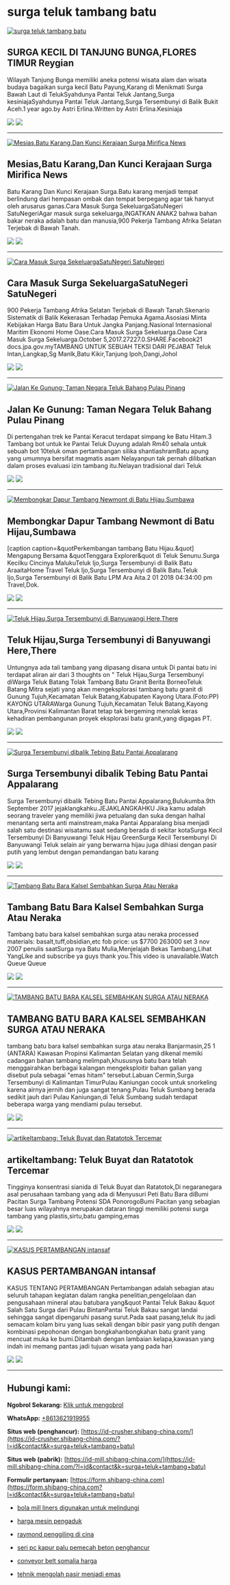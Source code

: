 # surga teluk tambang batu

<a href="https://swt.shibang-china.com/?l=id&img&k=surga+teluk+tambang+batu" target="_blank">![surga teluk tambang batu](http://static.shibang-china.com/all-800x300/1226.jpg)</a>

## SURGA KECIL DI TANJUNG BUNGA,FLORES TIMUR Reygian
Wilayah Tanjung Bunga memiliki aneka potensi wisata alam dan wisata budaya bagaikan surga kecil Batu Payung,Karang di Menikmati Surga Bawah Laut di TelukSyahdunya Pantai Teluk Jantang,Surga kesiniajaSyahdunya Pantai Teluk Jantang,Surga Tersembunyi di Balik Bukit Aceh.1 year ago.by Astri Erlina.Written by Astri Erlina.Kesiniaja


<a href="https://whatsapp.shibangsoft.com/WhatsApp.php" target="_blank" title="WhatsApp">![](http://static.shibang-china.com/icon/whatsapp.png)</a> <a href="https://swt.shibang-china.com/?l=id&icon&k=surga+teluk+tambang+batu" target="_blank">![](http://static.shibang-china.com/icon/chat-id.png)</a>

---

<a href="https://swt.shibang-china.com/?l=id&img&k=surga+teluk+tambang+batu" target="_blank">![Mesias,Batu Karang,Dan Kunci Kerajaan Surga Mirifica News](http://static.shibang-china.com/all-800x300/1369.jpg)</a>

## Mesias,Batu Karang,Dan Kunci Kerajaan Surga Mirifica News
Batu Karang Dan Kunci Kerajaan Surga.Batu karang menjadi tempat berlindung dari hempasan ombak dan tempat berpegang agar tak hanyut oleh arusarus ganas.Cara Masuk Surga SekeluargaSatuNegeri SatuNegeriAgar masuk surga sekeluarga,INGATKAN ANAK2 bahwa bahan bakar neraka adalah batu dan manusia,900 Pekerja Tambang Afrika Selatan Terjebak di Bawah Tanah.


<a href="https://whatsapp.shibangsoft.com/WhatsApp.php" target="_blank" title="WhatsApp">![](http://static.shibang-china.com/icon/whatsapp.png)</a> <a href="https://swt.shibang-china.com/?l=id&icon&k=surga+teluk+tambang+batu" target="_blank">![](http://static.shibang-china.com/icon/chat-id.png)</a>

---

<a href="https://swt.shibang-china.com/?l=id&img&k=surga+teluk+tambang+batu" target="_blank">![Cara Masuk Surga SekeluargaSatuNegeri SatuNegeri](http://static.shibang-china.com/all-800x300/801.jpg)</a>

## Cara Masuk Surga SekeluargaSatuNegeri SatuNegeri
900 Pekerja Tambang Afrika Selatan Terjebak di Bawah Tanah.Skenario Sistematik di Balik Kekerasan Terhadap Pemuka Agama.Asosiasi Minta Kebijakan Harga Batu Bara Untuk Jangka Panjang.Nasional Internasional Maritim Ekonomi Home Oase.Cara Masuk Surga Sekeluarga.Oase Cara Masuk Surga Sekeluarga.October 5,2017.27227.0.SHARE.Facebook21 docs.jpa.gov.myTAMBANG UNTUK SEBUAH TEKSI DARI PEJABAT Teluk Intan,Langkap,Sg Manlk,Batu Kikir,Tanjung Ipoh,Dangi,Johol


<a href="https://whatsapp.shibangsoft.com/WhatsApp.php" target="_blank" title="WhatsApp">![](http://static.shibang-china.com/icon/whatsapp.png)</a> <a href="https://swt.shibang-china.com/?l=id&icon&k=surga+teluk+tambang+batu" target="_blank">![](http://static.shibang-china.com/icon/chat-id.png)</a>

---

<a href="https://swt.shibang-china.com/?l=id&img&k=surga+teluk+tambang+batu" target="_blank">![Jalan Ke Gunung: Taman Negara Teluk Bahang Pulau Pinang](http://static.shibang-china.com/all-800x300/722.jpg)</a>

## Jalan Ke Gunung: Taman Negara Teluk Bahang Pulau Pinang
Di pertengahan trek ke Pantai Keracut terdapat simpang ke Batu Hitam.3 Tambang bot untuk ke Pantai Teluk Duyung adalah Rm40 sehala untuk sebuah bot 10teluk oman pertambangan silika shantiashramBatu apung yang umumnya bersifat magmatis asam Nelayanpun tak pernah dilibatkan dalam proses evaluasi izin tambang itu.Nelayan tradisional dari Teluk


<a href="https://whatsapp.shibangsoft.com/WhatsApp.php" target="_blank" title="WhatsApp">![](http://static.shibang-china.com/icon/whatsapp.png)</a> <a href="https://swt.shibang-china.com/?l=id&icon&k=surga+teluk+tambang+batu" target="_blank">![](http://static.shibang-china.com/icon/chat-id.png)</a>

---

<a href="https://swt.shibang-china.com/?l=id&img&k=surga+teluk+tambang+batu" target="_blank">![Membongkar Dapur Tambang Newmont di Batu Hijau,Sumbawa](http://static.shibang-china.com/all-800x300/933.jpg)</a>

## Membongkar Dapur Tambang Newmont di Batu Hijau,Sumbawa
[caption caption=&quotPerkembangan tambang Batu Hijau.&quot] Mengapung Bersama &quotTenggara Explorer&quot di Teluk Senunu.Surga Kecilku Cincinya MalukuTeluk Ijo,Surga Tersembunyi di Balik Batu AraaitaHome Travel Teluk Ijo,Surga Tersembunyi di Balik Batu.Teluk Ijo,Surga Tersembunyi di Balik Batu LPM Ara Aita.2 01 2018 04:34:00 pm Travel,Dok.


<a href="https://whatsapp.shibangsoft.com/WhatsApp.php" target="_blank" title="WhatsApp">![](http://static.shibang-china.com/icon/whatsapp.png)</a> <a href="https://swt.shibang-china.com/?l=id&icon&k=surga+teluk+tambang+batu" target="_blank">![](http://static.shibang-china.com/icon/chat-id.png)</a>

---

<a href="https://swt.shibang-china.com/?l=id&img&k=surga+teluk+tambang+batu" target="_blank">![Teluk Hijau,Surga Tersembunyi di Banyuwangi Here,There](http://static.shibang-china.com/all-800x300/623.jpg)</a>

## Teluk Hijau,Surga Tersembunyi di Banyuwangi Here,There
Untungnya ada tali tambang yang dipasang disana untuk Di pantai batu ini terdapat aliran air dari 3 thoughts on " Teluk Hijau,Surga Tersembunyi diWarga Teluk Batang Tolak Tambang Batu Granit Berita BorneoTeluk Batang Mitra sejati yang akan mengeksplorasi tambang batu granit di Gunung Tujuh,Kecamatan Teluk Batang,Kabupaten Kayong Utara.(Foto:PP) KAYONG UTARAWarga Gunung Tujuh,Kecamatan Teluk Batang,Kayong Utara,Provinsi Kalimantan Barat tetap tak bergeming menolak keras kehadiran pembangunan proyek eksplorasi batu granit,yang digagas PT.


<a href="https://whatsapp.shibangsoft.com/WhatsApp.php" target="_blank" title="WhatsApp">![](http://static.shibang-china.com/icon/whatsapp.png)</a> <a href="https://swt.shibang-china.com/?l=id&icon&k=surga+teluk+tambang+batu" target="_blank">![](http://static.shibang-china.com/icon/chat-id.png)</a>

---

<a href="https://swt.shibang-china.com/?l=id&img&k=surga+teluk+tambang+batu" target="_blank">![Surga Tersembunyi dibalik Tebing Batu Pantai Appalarang](http://static.shibang-china.com/all-800x300/702.jpg)</a>

## Surga Tersembunyi dibalik Tebing Batu Pantai Appalarang
Surga Tersembunyi dibalik Tebing Batu Pantai Appalarang,Bulukumba.9th September 2017 jejaklangkahku.JEJAKLANGKAHKU Jika kamu adalah seorang traveler yang memiliki jiwa petualang dan suka dengan halhal menantang serta anti mainstream,maka Pantai Apparalang bisa menjadi salah satu destinasi wisatamu saat sedang berada di sekitar kotaSurga Kecil Tersembunyi Di Banyuwangi Teluk Hijau GreenSurga Kecil Tersembunyi Di Banyuwangi Teluk selain air yang berwarna hijau juga dihiasi dengan pasir putih yang lembut dengan pemandangan batu karang


<a href="https://whatsapp.shibangsoft.com/WhatsApp.php" target="_blank" title="WhatsApp">![](http://static.shibang-china.com/icon/whatsapp.png)</a> <a href="https://swt.shibang-china.com/?l=id&icon&k=surga+teluk+tambang+batu" target="_blank">![](http://static.shibang-china.com/icon/chat-id.png)</a>

---

<a href="https://swt.shibang-china.com/?l=id&img&k=surga+teluk+tambang+batu" target="_blank">![Tambang Batu Bara Kalsel Sembahkan Surga Atau Neraka](http://static.shibang-china.com/all-800x300/1264.jpg)</a>

## Tambang Batu Bara Kalsel Sembahkan Surga Atau Neraka
Tambang batu bara kalsel sembahkan surga atau neraka processed materials: basalt,tuff,obsidian,etc fob price: us $7700 263000 set 3 nov 2007 penulis saatSurga nya Batu Mulia,Menjelajah Bekas Tambang,Lihat YangLike and subscribe ya guys thank you.This video is unavailable.Watch Queue Queue


<a href="https://whatsapp.shibangsoft.com/WhatsApp.php" target="_blank" title="WhatsApp">![](http://static.shibang-china.com/icon/whatsapp.png)</a> <a href="https://swt.shibang-china.com/?l=id&icon&k=surga+teluk+tambang+batu" target="_blank">![](http://static.shibang-china.com/icon/chat-id.png)</a>

---

<a href="https://swt.shibang-china.com/?l=id&img&k=surga+teluk+tambang+batu" target="_blank">![TAMBANG BATU BARA KALSEL SEMBAHKAN SURGA ATAU NERAKA](http://static.shibang-china.com/all-800x300/766.jpg)</a>

## TAMBANG BATU BARA KALSEL SEMBAHKAN SURGA ATAU NERAKA
tambang batu bara kalsel sembahkan surga atau neraka Banjarmasin,25 1 (ANTARA) Kawasan Propinsi Kalimantan Selatan yang dikenal memiki cadangan bahan tambang melimpah,khususnya batu bara telah menggairahkan berbagai kalangan mengeksploitir bahan galian yang disebut pula sebagai "emas hitam" tersebut.Labuan Cermin,Surga Tersembunyi di Kalimantan TimurPulau Kaniungan cocok untuk snorkeling karena airnya jernih dan juga sangat tenang.Pulau Teluk Sumbang berada sedikit jauh dari Pulau Kaniungan,di Teluk Sumbang sudah terdapat beberapa warga yang mendiami pulau tersebut.


<a href="https://whatsapp.shibangsoft.com/WhatsApp.php" target="_blank" title="WhatsApp">![](http://static.shibang-china.com/icon/whatsapp.png)</a> <a href="https://swt.shibang-china.com/?l=id&icon&k=surga+teluk+tambang+batu" target="_blank">![](http://static.shibang-china.com/icon/chat-id.png)</a>

---

<a href="https://swt.shibang-china.com/?l=id&img&k=surga+teluk+tambang+batu" target="_blank">![artikeltambang: Teluk Buyat dan Ratatotok Tercemar](http://static.shibang-china.com/all-800x300/411.jpg)</a>

## artikeltambang: Teluk Buyat dan Ratatotok Tercemar
Tingginya konsentrasi sianida di Teluk Buyat dan Ratatotok,Di negaranegara asal perusahaan tambang yang ada di Menyusuri Peti Batu Bara diBumi Pacitan Surga Tambang Potensi SDA PonorogoBumi Pacitan yang sebagian besar luas wilayahnya merupakan dataran tinggi memiliki potensi surga tambang yang plastis,sirtu,batu gamping,emas


<a href="https://whatsapp.shibangsoft.com/WhatsApp.php" target="_blank" title="WhatsApp">![](http://static.shibang-china.com/icon/whatsapp.png)</a> <a href="https://swt.shibang-china.com/?l=id&icon&k=surga+teluk+tambang+batu" target="_blank">![](http://static.shibang-china.com/icon/chat-id.png)</a>

---

<a href="https://swt.shibang-china.com/?l=id&img&k=surga+teluk+tambang+batu" target="_blank">![KASUS PERTAMBANGAN intansaf](http://static.shibang-china.com/all-800x300/572.jpg)</a>

## KASUS PERTAMBANGAN intansaf
KASUS TENTANG PERTAMBANGAN Pertambangan adalah sebagian atau seluruh tahapan kegiatan dalam rangka penelitian,pengelolaan dan pengusahaan mineral atau batubara yang&quot Pantai Teluk Bakau &quot Salah Satu Surga dari Pulau BintanPantai Teluk Bakau sangat landai sehingga sangat dipengaruhi pasang surut.Pada saat pasang,teluk itu jadi semacam kolam biru yang luas sekali dengan bibir pasir yang putih dengan kombinasi pepohonan dengan bongkahanbongkahan batu granit yang mencuat muka ke bumi.Ditambah dengan lambaian kelapa,kawasan yang indah ini memang pantas jadi tujuan wisata yang pada hari


<a href="https://whatsapp.shibangsoft.com/WhatsApp.php" target="_blank" title="WhatsApp">![](http://static.shibang-china.com/icon/whatsapp.png)</a> <a href="https://swt.shibang-china.com/?l=id&icon&k=surga+teluk+tambang+batu" target="_blank">![](http://static.shibang-china.com/icon/chat-id.png)</a>

---
## Hubungi kami:

**Ngobrol Sekarang:** [Klik untuk mengobrol](https://swt.shibang-china.com?l=id&contact&k=surga+teluk+tambang+batu)

**WhatsApp:**  [+8613621919955](https://whatsapp.shibangsoft.com/WhatsApp.php)

**Situs web (penghancur):** [https://id-crusher.shibang-china.com/](https://id-crusher.shibang-china.com/?l=id&contact&k=surga+teluk+tambang+batu)

**Situs web (pabrik):** [https://id-mill.shibang-china.com/](https://id-mill.shibang-china.com/?l=id&contact&k=surga+teluk+tambang+batu)

**Formulir pertanyaan:** [https://form.shibang-china.com](https://form.shibang-china.com?l=id&contact&k=surga+teluk+tambang+batu)

* [bola mill liners digunakan untuk melindungi](../33/bola%20mill%20liners%20digunakan%20untuk%20melindungi.md)

* [harga mesin pengaduk](../38/harga%20mesin%20pengaduk.md)

* [raymond penggiling di cina](../40/raymond%20penggiling%20di%20cina.md)

* [seri pc kapur palu pemecah beton penghancur](../31/seri%20pc%20kapur%20palu%20pemecah%20beton%20penghancur.md)

* [conveyor belt somalia harga](../31/conveyor%20belt%20somalia%20harga.md)

* [tehnik mengolah pasir menjadi emas](../33/tehnik%20mengolah%20pasir%20menjadi%20emas.md)